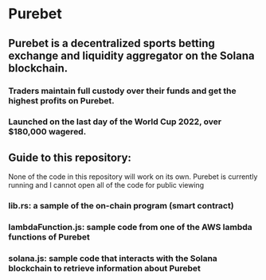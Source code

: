 # Purebet
## Purebet is a decentralized sports betting exchange and liquidity aggregator on the Solana blockchain. 
### Traders maintain full custody over their funds and get the highest profits on Purebet.
### Launched on the last day of the World Cup 2022, over $180,000 wagered. 
## Guide to this repository:
None of the code in this repository will work on its own. Purebet is currently running and I cannot open all of the code for public viewing
### lib.rs: a sample of the on-chain program (smart contract)
### lambdaFunction.js: sample code from one of the AWS lambda functions of Purebet
### solana.js: sample code that interacts with the Solana blockchain to retrieve information about Purebet
